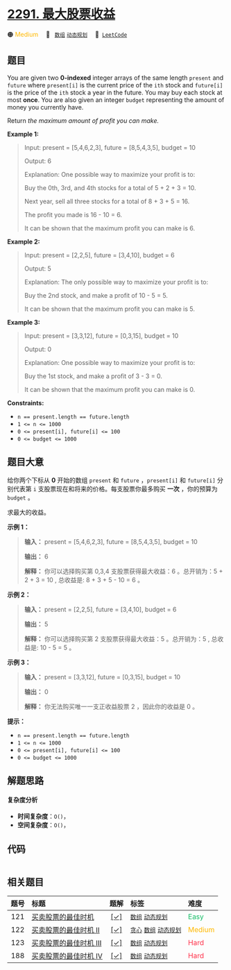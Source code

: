 # [2291. 最大股票收益](https://leetcode.com/problems/maximum-profit-from-trading-stocks)

🟠 <font color=#ffb800>Medium</font>&emsp; 🔖&ensp; [`数组`](/tag/array.md) [`动态规划`](/tag/dynamic-programming.md)&emsp; 🔗&ensp;[`LeetCode`](https://leetcode.com/problems/maximum-profit-from-trading-stocks)

## 题目

You are given two **0-indexed** integer arrays of the same length `present`
and `future` where `present[i]` is the current price of the `ith` stock and
`future[i]` is the price of the `ith` stock a year in the future. You may buy
each stock at most **once**. You are also given an integer `budget`
representing the amount of money you currently have.

Return _the maximum amount of profit you can make._



**Example 1:**

> Input: present = [5,4,6,2,3], future = [8,5,4,3,5], budget = 10
> 
> Output: 6
> 
> Explanation: One possible way to maximize your profit is to:
> 
> Buy the 0th, 3rd, and 4th stocks for a total of 5 + 2 + 3 = 10.
> 
> Next year, sell all three stocks for a total of 8 + 3 + 5 = 16.
> 
> The profit you made is 16 - 10 = 6.
> 
> It can be shown that the maximum profit you can make is 6.

**Example 2:**

> Input: present = [2,2,5], future = [3,4,10], budget = 6
> 
> Output: 5
> 
> Explanation: The only possible way to maximize your profit is to:
> 
> Buy the 2nd stock, and make a profit of 10 - 5 = 5.
> 
> It can be shown that the maximum profit you can make is 5.

**Example 3:**

> Input: present = [3,3,12], future = [0,3,15], budget = 10
> 
> Output: 0
> 
> Explanation: One possible way to maximize your profit is to:
> 
> Buy the 1st stock, and make a profit of 3 - 3 = 0.
> 
> It can be shown that the maximum profit you can make is 0.

**Constraints:**

  * `n == present.length == future.length`
  * `1 <= n <= 1000`
  * `0 <= present[i], future[i] <= 100`
  * `0 <= budget <= 1000`


## 题目大意

给你两个下标从 **0**  开始的数组 `present` 和 `future` ，`present[i]` 和 `future[i]` 分别代表第
`i` 支股票现在和将来的价格。每支股票你最多购买 **一次** ，你的预算为 `budget` 。

求最大的收益。



**示例 1：**

> 
> 
> 
> 
> 
> **输入：** present = [5,4,6,2,3], future = [8,5,4,3,5], budget = 10
> 
> **输出：** 6
> 
> **解释：** 你可以选择购买第 0,3,4 支股票获得最大收益：6 。总开销为：5 + 2 + 3 = 10 , 总收益是: 8 + 3 + 5 - 10 = 6 。
> 
> 

**示例 2：**

> 
> 
> 
> 
> 
> **输入：** present = [2,2,5], future = [3,4,10], budget = 6
> 
> **输出：** 5
> 
> **解释：** 你可以选择购买第 2 支股票获得最大收益：5 。总开销为：5 , 总收益是: 10 - 5 = 5 。
> 
> 

**示例 3：**

> 
> 
> 
> 
> 
> **输入：** present = [3,3,12], future = [0,3,15], budget = 10
> 
> **输出：** 0
> 
> **解释：** 你无法购买唯一一支正收益股票 2 ，因此你的收益是 0 。
> 
> 



**提示：**

  * `n == present.length == future.length`
  * `1 <= n <= 1000`
  * `0 <= present[i], future[i] <= 100`
  * `0 <= budget <= 1000`


## 解题思路

#### 复杂度分析

- **时间复杂度**：`O()`，
- **空间复杂度**：`O()`，

## 代码

```javascript

```

## 相关题目

<!-- prettier-ignore -->
| 题号 | 标题 | 题解 | 标签 | 难度 |
| :------: | :------ | :------: | :------ | :------ |
| 121 | [买卖股票的最佳时机](https://leetcode.com/problems/best-time-to-buy-and-sell-stock) | [[✓]](/problem/0121.md) |  [`数组`](/tag/array.md) [`动态规划`](/tag/dynamic-programming.md) | <font color=#15bd66>Easy</font> |
| 122 | [买卖股票的最佳时机 II](https://leetcode.com/problems/best-time-to-buy-and-sell-stock-ii) | [[✓]](/problem/0122.md) |  [`贪心`](/tag/greedy.md) [`数组`](/tag/array.md) [`动态规划`](/tag/dynamic-programming.md) | <font color=#ffb800>Medium</font> |
| 123 | [买卖股票的最佳时机 III](https://leetcode.com/problems/best-time-to-buy-and-sell-stock-iii) | [[✓]](/problem/0123.md) |  [`数组`](/tag/array.md) [`动态规划`](/tag/dynamic-programming.md) | <font color=#ff334b>Hard</font> |
| 188 | [买卖股票的最佳时机 IV](https://leetcode.com/problems/best-time-to-buy-and-sell-stock-iv) | [[✓]](/problem/0188.md) |  [`数组`](/tag/array.md) [`动态规划`](/tag/dynamic-programming.md) | <font color=#ff334b>Hard</font> |